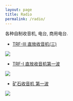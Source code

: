 ```yaml
---
layout: page
title: Radio
permalink: /radio/
---
```


各种自制收音机, 电台, 商用电台.


* <a href="{{ site.baseurl }}/trf-iii-longwire/"> TRF-III 直放收音机(三) </a>

<img src="{{site.baseurl}}/images/TRF-longwire-block2.png" class="center" />

* <a href="{{ site.baseurl }}/trf-i-origin-receiver/"> TRF-I 直放收音机第一波 </a>

<img src="{{site.baseurl}}/images/trf-i-hb-pcb.jpg" class="center" />



* <a href="{{ site.baseurl }}/crystal-1/"> 矿石收音机 第一波 </a>

<img src="{{site.baseurl}}/images/crystal-1-sch.jpg" class="center">
